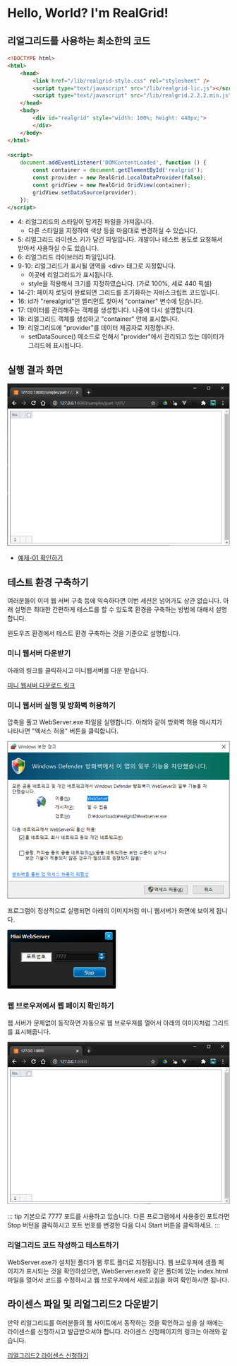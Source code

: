 # Hello, World? I'm RealGrid!


## 리얼그리드를 사용하는 최소한의 코드

``` html
<!DOCTYPE html>
<html>
	<head>
		<link href="/lib/realgrid-style.css" rel="stylesheet" />
		<script type="text/javascript" src="/lib/realgrid-lic.js"></script>
		<script type="text/javascript" src="/lib/realgrid.2.2.2.min.js"></script>
	</head>
	<body>
		<div id="realgrid" style="width: 100%; height: 440px;">
		</div>
	</body>
</html>

<script>
	document.addEventListener('DOMContentLoaded', function () {
		const container = document.getElementById('realgrid');
		const provider = new RealGrid.LocalDataProvider(false);
		const gridView = new RealGrid.GridView(container);
		gridView.setDataSource(provider);
	});
</script>
```
* 4: 리얼그리드의 스타일이 담겨진 파일을 가져옵니다.
  * 다른 스타일을 지정하여 색상 등을 마음대로 변경하실 수 있습니다.
* 5: 리얼그리드 라이센스 키가 담긴 파일입니다. 개발이나 테스트 용도로 요청해서 받아서 사용하실 수도 있습니다.
* 6: 리얼그리드 라이브러리 파일입니다.
* 9-10: 리얼그리드가 표시될 영역을 &lt;div> 태그로 지정합니다.
  * 이곳에 리얼그리드가 표시됩니다.
  * style을 적용해서 크기를 지정하였습니다. (가로 100%, 세로 440 픽셀)
* 14-21: 페이지 로딩이 완료되면 그리드를 초기화하는 자바스크립트 코드입니다.
* 16: id가 "rerealgrid"인 엘리먼트 찾아서 "container" 변수에 담습니다.
* 17: 데이터를 관리해주는 객체를 생성합니다. 나중에 다시 설명합니다.
* 18: 리얼그리드 객체를 생성하고 "container" 안에 표시합니다.
* 19: 리얼그리드에 "provider"를 데이터 제공자로 지정합니다.
  * setDataSource() 메소드로 인해서 "provider"에서 관리되고 있는 데이터가 그리드에 표시됩니다.


## 실행 결과 화면
![](./pic-1.png)

* [예제-01 확인하기](/samples/realgrid2/part-1/01)


## 테스트 환경 구축하기

여러분들이 이미 웹 서버 구축 등에 익숙하다면 이번 세션은 넘어가도 상관 없습니다. 아래 설명은 최대한 간편하게 테스트를 할 수 있도록 환경을 구축하는 방법에 대해서 설명합니다.

윈도우즈 환경에서 테스트 환경 구축하는 것을 기준으로 설명합니다.


### 미니 웹서버 다운받기

아래의 링크를 클릭하시고 미니웹서버를 다운 받습니다.

[미니 웹서버 다운로드 링크](/downloads/realgrid2.zip)


### 미니 웹서버 실행 및 방화벽 허용하기

압축을 풀고 WebServer.exe 파일을 실행합니다.
아래와 같이 방화벽 허용 메시지가 나타나면 "엑서스 허용" 버튼을 클릭합니다.

![](./pic-2.png)

프로그램이 정상적으로 실행되면 아래의 이미지처럼 미니 웹서버가 화면에 보이게 됩니다.

![](./pic-3.png)


### 웹 브로우져에서 웹 페이지 확인하기

웹 서버가 문제없이 동작하면 자동으로 웹 브로우져를 열어서 아래의 이미지처럼 그리드를 표시해줍니다.

![](./pic-4.png)

::: tip
기본으로 7777 포트를 사용하고 있습니다. 다른 프로그램에서 사용중인 포트라면 
Stop 버턴을 클릭하시고 포트 번호를 변경한 다음 다시 Start 버튼을 클릭하세요.
:::


### 리얼그리드 코드 작성하고 테스트하기

WebServer.exe가 설치된 폴더가 웹 루트 폴더로 지정됩니다.
웹 브로우져에 샘플 페이지가 표시되는 것을 확인하셨으면, 
WebServer.exe와 같은 폴더에 있는 index.html 파일을 열어서
코드를 수정하시고 웹 브로우져에서 새로고침을 하여 확인하시면 됩니다.


## 라이센스 파일 및 리얼그리드2 다운받기

만약 리얼그리드를 여러분들의 웹 사이트에서 동작하는 것을 확인하고 싶을 실 때에는 라이센스를 신청하시고 발급받으셔야 합니다.
라이센스 신청페이지의 링크는 아래와 같습니다.

[리얼그리드2 라이센스 신청하기](https://service.realgrid.com/start)